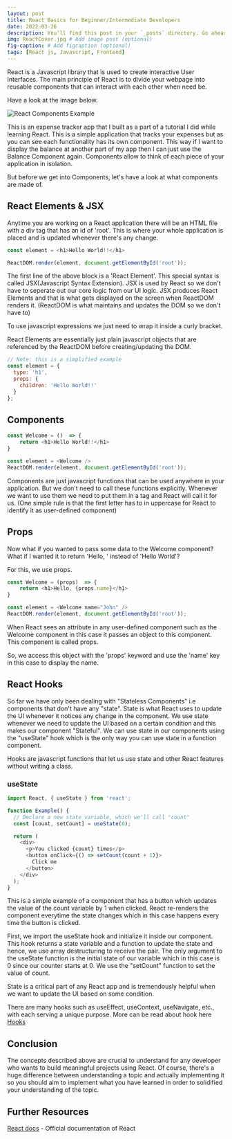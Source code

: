 ```yaml
---
layout: post
title: React Basics for Beginner/Intermediate Developers
date: 2022-03-26
description: You’ll find this post in your `_posts` directory. Go ahead and edit it and re-build the site to see your changes. # Add post description (optional)
img: ReactCover.jpg # Add image post (optional)
fig-caption: # Add figcaption (optional)
tags: [React js, Javascript, Frontend]
---
```



React is a Javascript library that is used to create interactive User Interfaces. The main principle of React is to divide your webpage into reusable components that can interact with each other when need be.

Have a look at the image below.

![React Components Example]({{site.baseurl}}/assets/img/react-components.png)

This is an expense tracker app that I built as a part of a tutorial I did while learning React. This is a simple application that tracks your expenses but as you can see each functionality has its own component. This way if I want to display the balance at another part of my app then I can just use the Balance Component again. Components allow to think of each piece of your application in isolation.

But before we get into Components, let's have a look at what components are made of.

## React Elements & JSX

Anytime you are working on a React application there will be an HTML file with a div tag that has an id of 'root'. This is where your whole application is placed and is updated whenever there's any change.

```javascript
const element = <h1>Hello World!!</h1>

ReactDOM.render(element, document.getElementById('root'));
```

The first line of the above block is a 'React Element'. This special syntax is called JSX(Javascript Syntax Extension). JSX is used by React so we don't have to seperate out our core logic from our UI logic. JSX produces React Elements and that is what gets displayed on the screen when ReactDOM renders it. (ReactDOM is what maintains and updates the DOM so we don't have to)

To use javascript expressions we just need to wrap it inside a curly bracket.

React Elements are essentially just plain javascript objects that are referenced by the ReactDOM before creating/updating the DOM.

```javascript
// Note: this is a simplified example
const element = {
  type: 'h1',
  props: {
    children: 'Hello World!!'
  }
};
```


## Components

```javascript
const Welcome = ()  => {
    return <h1>Hello World!!</h1>
}

const element = <Welcome />
ReactDOM.render(element, document.getElementById('root'));
```

Components are just javascript functions that can be used anywhere in your application. But we don't need to call these functions explicitly. Whenever we want to use them we need to put them in a tag and React will call it for us. (One simple rule is that the first letter has to in uppercase for React to identify it as user-defined component)

## Props

Now what if you wanted to pass some data to the Welcome component? What if I wanted it to return 'Hello, <name>' instead of 'Hello World'?

For this, we use props. 
  
```javascript
const Welcome = (props)  => {
    return <h1>Hello, {props.name}</h1>
}

const element = <Welcome name="John" />
ReactDOM.render(element, document.getElementById('root'));
```
 
When React sees an attribute in any user-defined component such as the Welcome component in this case it passes an object to this component. This component is called props. 

So, we access this object with the 'props' keyword and use the 'name' key in this case to display the name.
  
## React Hooks

So far we have only been dealing with "Stateless Components" i.e components that don't have any "state". State is what React uses to update the UI whenever it notices any change in the component. We use state whenever we need to update the UI based on a certain condition and this makes our component "Stateful". We can use state in our components using the "useState" hook which is the only way you can use state in a function component. 
  
Hooks are javascript functions that let us use state and other React features without writing a class. 
  
### useState

```javascript
import React, { useState } from 'react';

function Example() {
  // Declare a new state variable, which we'll call "count"
  const [count, setCount] = useState(0);

  return (
    <div>
      <p>You clicked {count} times</p>
      <button onClick={() => setCount(count + 1)}>
        Click me
      </button>
    </div>
  );
}
```

This is a simple example of a component that has a button which updates the value of the count variable by 1 when clicked. React re-renders the component everytime the state changes which in this case happens every time the button is clicked. 

First, we import the useState hook and initialize it inside our component. This hook returns a state variable and a function to update the state and hence, we use array destructuring to receive the pair. The only argument to the useState function is the initial state of our variable which in this case is 0 since our counter starts at 0. We use the "setCount" function to set the value of count. 
  
State is a critical part of any React app and is tremendously helpful when we want to update the UI based on some condition.
  
There are many hooks such as useEffect, useContext, useNavigate, etc., with each serving a unique purpose. More can be read about hook here [Hooks](https://reactjs.org/docs/hooks-intro.html)
  
  
## Conclusion

The concepts described above are crucial to understand for any developer who wants to build meaningful projects using React. Of course, there's a huge difference between understanding a topic and actually implementing it so you should aim to implement what you have learned in order to solidified your understanding of the topic.
  
## Further Resources
  
[React docs](https://reactjs.org/docs/hello-world.html) - Official documentation of React


  
